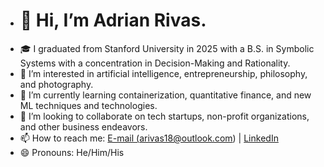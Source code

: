 - # 👋 Hi, I’m Adrian Rivas.
- 🎓 I graduated from Stanford University in 2025 with a B.S. in Symbolic Systems with a concentration in Decision-Making and Rationality. 
- 👀 I’m interested in artificial intelligence, entrepreneurship, philosophy, and photography.
- 🌱 I’m currently learning containerization, quantitative finance, and new ML techniques and technologies.
- 🤝 I’m looking to collaborate on tech startups, non-profit organizations, and other business endeavors. 
- 📫 How to reach me: <a href="mailto:arivas18@outlook.com">E-mail (arivas18@outlook.com) </a> | [LinkedIn](https://www.linkedin.com/in/arivas14)
- 😄 Pronouns: He/Him/His
<!--
**arivas18/arivas18** is a ✨ _special_ ✨ repository because its `README.md` (this file) appears on your GitHub profile.

Here are some ideas to get you started:

- 🔭 I’m currently working on ...
- 🌱 I’m currently learning ...
- 👯 I’m looking to collaborate on ...
- 🤔 I’m looking for help with ...
- 💬 Ask me about ...
- 📫 How to reach me: ...
- 😄 Pronouns: ...
- ⚡ Fun fact: ...
-->
